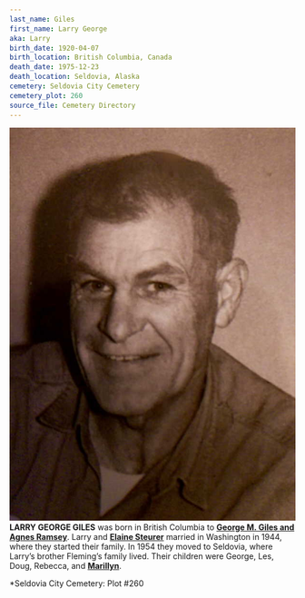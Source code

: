 ```yaml
---
last_name: Giles
first_name: Larry George
aka: Larry
birth_date: 1920-04-07
birth_location: British Columbia, Canada
death_date: 1975-12-23
death_location: Seldovia, Alaska
cemetery: Seldovia City Cemetery
cemetery_plot: 260
source_file: Cemetery Directory
---
```


![](../assets/images/Giles%20Family/media/image1.jpeg)**LARRY GEORGE GILES** was born in British Columbia to [**George M. Giles and Agnes
Ramsey**](../_families/Giles_Family.md). Larry and [**Elaine Steurer**](./Giles_Elaine_Merle_Steurer.md) married in Washington in 1944, where they
started their family. In 1954 they moved to Seldovia, where Larry’s
brother Fleming’s family lived. Their children were George, Les, Doug,
Rebecca, and [**Marillyn**](./Giles_Marilyn.md). 

*Seldovia City Cemetery: Plot #260

